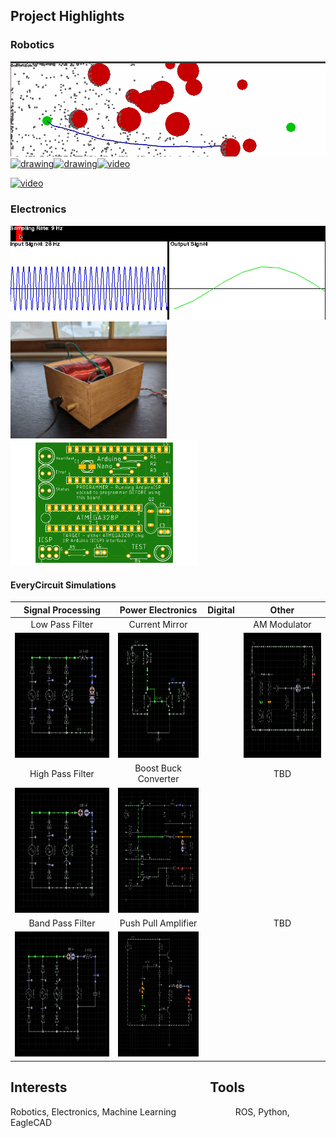 ## Project Highlights
<!-- Lines are 800 wide in homepage view -->
### Robotics
[<img src="https://github.com/estods3/estods3/blob/master/pathplanning.gif" title="Path Planning Algorithm" alt="drawing" width="600"/>](https://github.com/estods3/PathPlanning-withGeneticAI)
[<img src="https://github.com/estods3/JetTank/blob/master/documentation/linefollowing.gif" title="Line Following Robot" alt="drawing" width="200"/>](https://github.com/estods3/JetTank)[<img src="https://raw.githubusercontent.com/estods3/Tutorial-LegoRoboticClaw/master/documentation/closeupOfPerfBoard.jpg" title="LEGO Robotic Arm" alt="drawing" width="200"/>](https://github.com/estods3/Tutorial-LegoRoboticClaw)[<img src="https://github.com/estods3/raspberrypi-LiteArmi2/blob/master/rosreplay.gif" title="3D Printed Robotic Arm" alt="video" width="300"/>](https://github.com/estods3/raspberrypi-LiteArmi2)

[<img src="https://github.com/estods3/estods3/blob/master/planetarygearset.gif" title="Planetary Gear Set" alt="video" width="200"/>](https://github.com/estods3)

### Electronics
[<img src="https://github.com/estods3/estods3/blob/master/sampling.gif" title="Frequency Simulator" alt="drawing" width="600"/>](https://github.com/estods3/Sampling-usingNyquistTheorem)
[<img src="https://github.com/estods3/AMRadio/blob/main/radioisometric.jpg" title="AM Radio" alt="drawing" width="250"/>](https://github.com/estods3/AMRadio)[<img src="https://github.com/estods3/ATmega328pProgrammer/blob/main/photos/programmer_pcb.png" title="Arduino Programmer" alt="drawing" width="300"/>](https://github.com/estods3/ATmega328pProgrammer)

#### EveryCircuit Simulations
| Signal Processing | Power Electronics | Digital | Other |
|:----:|:----:|:----:|:----:|
| Low Pass Filter | Current Mirror | | AM Modulator|
|[<img src="https://github.com/estods3/estods3/blob/master/circuit_LPF.png" title="Low Pass Filter" alt="drawing" height="200" width="200"/>](https://everycircuit.com/circuit/5820504109481984) | [<img src="https://github.com/estods3/estods3/blob/master/circuit_CM.png" title="Current Mirror" alt="drawing" height="200" width="200"/>](https://everycircuit.com/circuit/4760128223707136) | | [<img src="https://github.com/estods3/estods3/blob/master/circuit_AMMod.png" title="AM Modulator" alt="drawing" height="200" width="200"/>](https://everycircuit.com/circuit/5053803457675264) |
| High Pass Filter | Boost Buck Converter | | TBD |
|[<img src="https://github.com/estods3/estods3/blob/master/circuit_HPF.png" title="High Pass Filter" alt="drawing" height="200" width="200"/>](https://everycircuit.com/circuit/5506649642762240) | [<img src="https://github.com/estods3/estods3/blob/master/circuit_boostbuck.png" title="Boost Buck Converter" alt="drawing" height="200" width="200"/>](https://everycircuit.com/circuit/6080140922322944) | |
| Band Pass Filter | Push Pull Amplifier | | TBD |
|[<img src="https://github.com/estods3/estods3/blob/master/circuit_BPF.png" title="Band Pass Filter" alt="drawing" height="200" width="250"/>](https://everycircuit.com/circuit/4906615331094528) | [<img src="https://github.com/estods3/estods3/blob/master/circuit_PPA.png" title="Push Pull Amplifier" alt="drawing" height="200" width="200"/>](https://everycircuit.com/circuit/4675012138893312) | |

<!-- &nbsp; is the space character -->
## Interests&nbsp;&nbsp;&nbsp;&nbsp;&nbsp;&nbsp;&nbsp;&nbsp;&nbsp;&nbsp;&nbsp;&nbsp;&nbsp;&nbsp;&nbsp;&nbsp;&nbsp;&nbsp;&nbsp;&nbsp;&nbsp;&nbsp;&nbsp;&nbsp;&nbsp;&nbsp;&nbsp;&nbsp;&nbsp;&nbsp;&nbsp;&nbsp;&nbsp;&nbsp;&nbsp;&nbsp;&nbsp;&nbsp;&nbsp;&nbsp;&nbsp;&nbsp;&nbsp;&nbsp;&nbsp;&nbsp;Tools
Robotics, Electronics, Machine Learning&nbsp;&nbsp;&nbsp;&nbsp;&nbsp;&nbsp;&nbsp;&nbsp;&nbsp;&nbsp;&nbsp;&nbsp;&nbsp;&nbsp;&nbsp;&nbsp;&nbsp;&nbsp;&nbsp;&nbsp;&nbsp;&nbsp;&nbsp;&nbsp;ROS, Python, EagleCAD

<!--
**estods3/estods3** is a ✨ _special_ ✨ repository because its `README.md` (this file) appears on your GitHub profile.
-->
